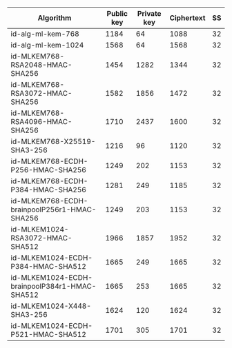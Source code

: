 | Algorithm                                     |  Public key  |  Private key |  Ciphertext  |  SS  |
| --------------------------------------------- | ------------ | ------------ |  ----------- |  --  |
| id-alg-ml-kem-768                             |     1184     |      64      |     1088     |  32  |
| id-alg-ml-kem-1024                            |     1568     |      64      |     1568     |  32  |
| id-MLKEM768-RSA2048-HMAC-SHA256               |     1454     |     1282     |     1344     |  32  |
| id-MLKEM768-RSA3072-HMAC-SHA256               |     1582     |     1856     |     1472     |  32  |
| id-MLKEM768-RSA4096-HMAC-SHA256               |     1710     |     2437     |     1600     |  32  |
| id-MLKEM768-X25519-SHA3-256                   |     1216     |      96      |     1120     |  32  |
| id-MLKEM768-ECDH-P256-HMAC-SHA256             |     1249     |     202      |     1153     |  32  |
| id-MLKEM768-ECDH-P384-HMAC-SHA256             |     1281     |     249      |     1185     |  32  |
| id-MLKEM768-ECDH-brainpoolP256r1-HMAC-SHA256  |     1249     |     203      |     1153     |  32  |
| id-MLKEM1024-RSA3072-HMAC-SHA512              |     1966     |     1857     |     1952     |  32  |
| id-MLKEM1024-ECDH-P384-HMAC-SHA512            |     1665     |     249      |     1665     |  32  |
| id-MLKEM1024-ECDH-brainpoolP384r1-HMAC-SHA512 |     1665     |     253      |     1665     |  32  |
| id-MLKEM1024-X448-SHA3-256                    |     1624     |     120      |     1624     |  32  |
| id-MLKEM1024-ECDH-P521-HMAC-SHA512            |     1701     |     305      |     1701     |  32  |
